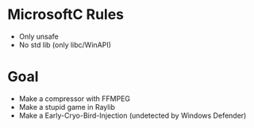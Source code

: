 # MicrosoftC Rules
- Only unsafe
- No std lib (only libc/WinAPI)

# Goal
- Make a compressor with FFMPEG
- Make a stupid game in Raylib
- Make a Early-Cryo-Bird-Injection (undetected by Windows Defender)
